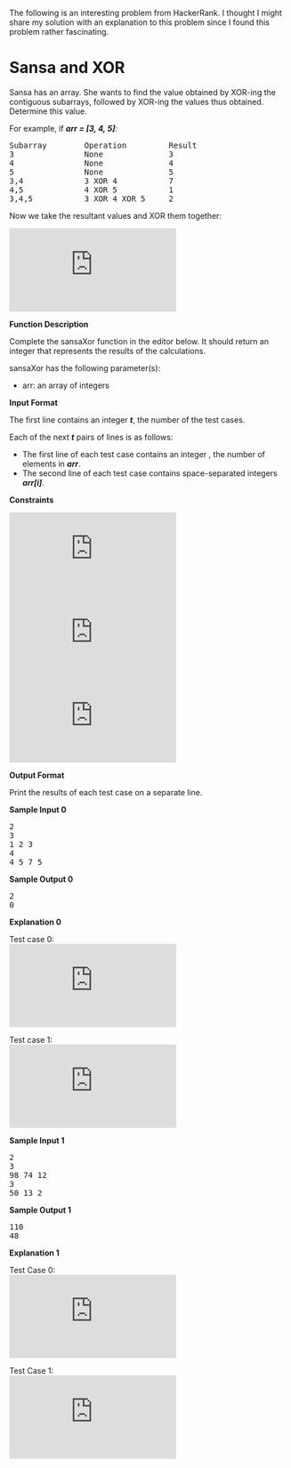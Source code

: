 The following is an interesting problem from HackerRank. I thought I might share my solution with an explanation to this problem since I found this problem rather fascinating.

# Sansa and XOR

Sansa has an array. She wants to find the value obtained by XOR-ing the contiguous subarrays, followed by XOR-ing the values thus obtained. Determine this value.

For example, if ***arr = [3, 4, 5]***:

<pre>
Subarray        Operation         Result
3               None              3
4               None              4
5               None              5
3,4             3 XOR 4           7
4,5             4 XOR 5           1
3,4,5           3 XOR 4 XOR 5     2
</pre>

Now we take the resultant values and XOR them together:

![](https://latex.codecogs.com/gif.latex?3%20%5Coplus%204%20%5Coplus%205%20%5Coplus%207%20%5Coplus%201%20%5Coplus%202)

**Function Description**

Complete the sansaXor function in the editor below. It should return an integer that represents the results of the calculations.

sansaXor has the following parameter(s):

- arr: an array of integers

**Input Format**

The first line contains an integer ***t***, the number of the test cases.

Each of the next ***t*** pairs of lines is as follows:
- The first line of each test case contains an integer , the number of elements in ***arr***.
- The second line of each test case contains  space-separated integers ***arr[i]***.

**Constraints**

![](https://latex.codecogs.com/gif.latex?1%5Cleq%20t%20%5Cleq%205)  
![](https://latex.codecogs.com/gif.latex?2%5Cleq%20n%20%5Cleq%2010%5E%7B5%7D)  
![](https://latex.codecogs.com/gif.latex?2%5Cleq%20arr%5Bi%5D%20%5Cleq%2010%5E%7B8%7D)

**Output Format**

Print the results of each test case on a separate line.

**Sample Input 0**

<pre>
2
3
1 2 3
4
4 5 7 5
</pre>

**Sample Output 0**

<pre>
2
0
</pre>

**Explanation 0**

Test case 0:  
![](https://latex.codecogs.com/gif.latex?1%5Coplus2%5Coplus3%5Coplus%281%5Coplus2%29%5Coplus%282%5Coplus3%29%5Coplus%281%5Coplus2%5Coplus3%29%3D2)

Test case 1:  
![](https://latex.codecogs.com/gif.latex?4%5Coplus5%5Coplus7%5Coplus5%5Coplus%284%5Coplus5%29%5Coplus%285%5Coplus7%29%5Coplus%287%5Coplus5%29%5Coplus%284%5Coplus5%5Coplus7%29%5Coplus%285%5Coplus7%5Coplus5%29%5Coplus%284%5Coplus5%5Coplus7%5Coplus5%29%3D0)

**Sample Input 1**

<pre>
2
3
98 74 12
3
50 13 2
</pre>

**Sample Output 1**

<pre>
110
48
</pre>

**Explanation 1**

Test Case 0:  
![](https://latex.codecogs.com/gif.latex?98%5Coplus74%5Coplus12%5Coplus%2898%5Coplus74%29%5Coplus%2874%5Coplus12%29%5Coplus%2898%5Coplus74%5Coplus12%29%3D110)

Test Case 1:  
![](https://latex.codecogs.com/gif.latex?50%5Coplus13%5Coplus2%5Coplus%2850%5Coplus13%29%5Coplus%2813%5Coplus2%29%5Coplus%2850%5Coplus13%5Coplus2%29%3D48)
